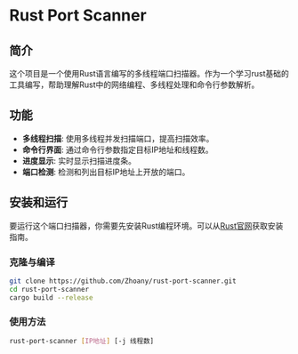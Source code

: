 # Rust Port Scanner

## 简介
这个项目是一个使用Rust语言编写的多线程端口扫描器。作为一个学习rust基础的工具编写，帮助理解Rust中的网络编程、多线程处理和命令行参数解析。

## 功能
- **多线程扫描**: 使用多线程并发扫描端口，提高扫描效率。
- **命令行界面**: 通过命令行参数指定目标IP地址和线程数。
- **进度显示**: 实时显示扫描进度条。
- **端口检测**: 检测和列出目标IP地址上开放的端口。

## 安装和运行
要运行这个端口扫描器，你需要先安装Rust编程环境。可以从[Rust官网](https://www.rust-lang.org/)获取安装指南。

### 克隆与编译
```bash
git clone https://github.com/Zhoany/rust-port-scanner.git
cd rust-port-scanner
cargo build --release
```

### 使用方法
```bash
rust-port-scanner [IP地址] [-j 线程数]
```
